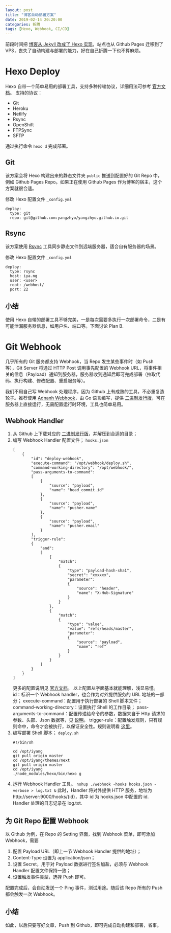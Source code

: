 ```yaml
---
layout: post
title: "博客自动部署方案"
date: 2019-02-14 20:20:00
categories: 折腾
tags: [Hexo, Webhook, CI/CD]
---
```


前段时间把 [博客从 Jekyll 改成了 Hexo 实现](/2018/04/17/blog-rebuild-with-hexo/)，站点也从 Github Pages 迁移到了 VPS，丧失了自动构建与部署的能力，好在自己折腾一下也不算麻烦。

<!-- more -->

# Hexo Deploy

Hexo 自带一个简单易用的部署工具，支持多种传输协议，详细用法可参考 [官方文档](https://hexo.io/docs/deployment.html)。
支持的协议：
* Git
* Heroku
* Netlify
* Rsync
* OpenShift
* FTPSync
* SFTP

通过执行命令 `hexo d` 完成部署。

## Git

该方案会将 Hexo 构建出来的静态文件夹 `public` 推送到配置好的 Git Repo 中，例如 Github Pages Repo。如果正在使用 Github Pages 作为博客的宿主，这个方案就很合适。

修改 Hexo 配置文件 `_config.yml` 
```
deploy:
  type: git
  repo: git@github.com:yangzhyo/yangzhyo.github.io.git
```

## Rsync

该方案使用 [Rsync](https://zh.wikipedia.org/wiki/Rsync) 工具同步静态文件到远端服务器，适合自有服务器的场景。

修改 Hexo 配置文件 `_config.yml` 
```
deploy:
  type: rsync
  host: iya.ng
  user: <user>
  root: /webhost/
  port: 22
```

## 小结

使用 Hexo 自带的部署工具不够完美，一是每次需要多执行一次部署命令，二是有可能泄漏服务器信息，如用户名、端口等。下面讨论 Plan B.

# Git Webhook

几乎所有的 Git 服务都支持 Webhook，当 Repo 发生某些事件时（如 Push 等），Git Server 将通过 HTTP Post 调用事先配置的 Webhook URL，将事件相关的信息（Payload）通知到服务器，服务器收到通知后即可完成部署（拉取代码、执行构建、修改配置、重启服务等）。

我们不用自己写 Webhook 处理程序，因为 Github 上有成熟的工具，不必重复造轮子。推荐使用 [Adnanh Webhook](https://github.com/adnanh/webhook)，由 Go 语言编写，提供 [二进制发行版](https://github.com/adnanh/webhook/releases)，可在服务器上直接运行，无需配置运行时环境，工具也简单易用。

## Webhook Handler

1. 从 Github 上下载对应的 [二进制发行版](https://github.com/adnanh/webhook/releases)，并解压到合适的目录；
2. 编写 Webhook Handler 配置文件；
    `hooks.json`
    ```
    [
        {
            "id": "deploy-webhook",
            "execute-command": "/opt/webhook/deploy.sh",
            "command-working-directory": "/opt/webhook/",
            "pass-arguments-to-command":
            [
                {
                    "source": "payload",
                    "name": "head_commit.id"
                },
                {
                    "source": "payload",
                    "name": "pusher.name"
                },
                {
                    "source": "payload",
                    "name": "pusher.email"
                }
            ],
            "trigger-rule":
            {
                "and":
                [
                    {
                        "match":
                        {
                            "type": "payload-hash-sha1",
                            "secret": "xxxxxx",
                            "parameter":
                            {
                                "source": "header",
                                "name": "X-Hub-Signature"
                            }
                        }
                    },
                    {
                        "match":
                        {
                            "type": "value",
                            "value": "refs/heads/master",
                            "parameter":
                            {
                                "source": "payload",
                                "name": "ref"
                            }
                        }
                    }
                ]
            }
        }
    ]
    ```
    更多的配置说明见 [官方文档](https://github.com/adnanh/webhook/tree/master/docs)。
    以上配置从字面基本就能理解，浅显易懂。
    id：标识一个 Webhook handler，也会作为对外提供服务的 URL 地址的一部分；
    execute-command：配置用于执行部署的 Shell 脚本文件；
    command-working-directory：设置执行 Shell 的工作目录；
    pass-arguments-to-command：配置传递给命令的参数，数据来自于 Http 请求的参数、头部、Json 数据等，见 [说明](https://github.com/adnanh/webhook/blob/master/docs/Referencing-Request-Values.md)。
    trigger-rule：配置触发规则，只有规则命中，命令才会被执行，以保证安全性。规则说明看 [这里](https://github.com/adnanh/webhook/blob/master/docs/Hook-Rules.md)。
3. 编写部署 Shell 脚本；
    `deploy.sh`
    ```
    #!/bin/sh

    cd /opt/iyang
    git pull origin master
    cd /opt/iyang/themes/next
    git pull origin master
    cd /opt/iyang
    ./node_modules/hexo/bin/hexo g
    ```
4. 运行 Webhook Handler 工具。
    `nohup ./webhook -hooks hooks.json -verbose > log.txt &`
    此时，Handler 将对外提供 HTTP 服务，地址为 http://server:9000/hooks/{id}，其中 id 为 hooks.json 中配置的 id. Handler 处理的日志记录在 log.txt.

## 为 Git Repo 配置 Webhook

以 Github 为例，在 Repo 的 Setting 界面，找到 Webhook 菜单，即可添加 Webhook，需要
1. 配置 Payload URL（即上一节 Webhook Handler 提供的地址）；
2. Content-Type 设置为 application/json；
3. 设置 Secret，用于对 Payload 数据进行签名加盐，必须与 Webhook Handler 配置文件保持一致；
4. 设置触发事件类型，选择 Push 即可。

配置完成后，会自动发送一个 Ping 事件，测试用途。随后该 Repo 所有的 Push 都会触发一次 Webhook。

## 小结

如此，以后只要写好文章，Push 到 Github，即可完成自动构建和部署，省事。
